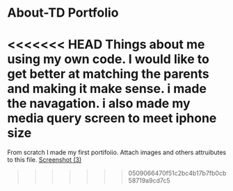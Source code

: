# About-TD Portfolio
<<<<<<< HEAD
Things about me using my own code.
I would like to get better at matching the parents and making it make sense.
i made the navagation.
i also made my media query screen to meet iphone size
=======
From scratch I made my first portifoiio. Attach images and others attruibutes to this file.
[Screenshot (3)](https://user-images.githubusercontent.com/108563194/181417188-d569ae11-b1ff-4bf9-9d76-509ac4037ab0.png)
>>>>>>> 0509066470f51c2bc4b17b7fb0cb58719a9cd7c5
